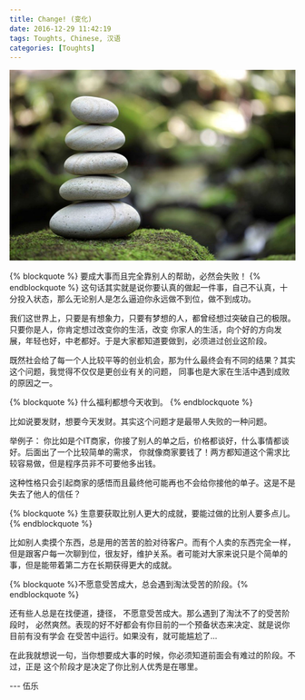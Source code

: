 ```yaml
---
title: Change! (变化)
date: 2016-12-29 11:42:19
tags: Toughts, Chinese, 汉语
categories: [Toughts]
---
```


![](/images/zen-rock.jpg)

{% blockquote %}
要成大事而且完全靠别人的帮助，必然会失败！
{% endblockquote %}
这句话其实就是说你要认真的做起一件事，自己不认真，十分投入状态，那么无论别人是怎么逼迫你永远做不到位，做不到成功。

我们这世界上，只要是有想象力，只要有梦想的人，都曾经想过突破自己的极限。只要你是人，你肯定想过改变你的生活，改变
你家人的生活，向个好的方向发展，年轻也好，中老都好。于是大家都知道要做到，必须进过创业这阶段。

既然社会给了每一个人比较平等的创业机会，那为什么最终会有不同的结果？其实这个问题，我觉得不仅仅是更创业有关的问题，
同事也是大家在生活中遇到成败的原因之一。

{% blockquote %}
什么福利都想今天收到。
{% endblockquote %}

比如说要发财，想要今天发财。其实这个问题才是最带人失败的一种问题。

举例子：
        你比如是个IT商家，你接了别人的单之后，价格都谈好，什么事情都谈好。后面出了一个比较简单的需求，
        你就像商家要钱了！两方都知道这个需求比较容易做，但是程序员非不可要他多出钱。

这种性格只会引起商家的感悟而且最终他可能再也不会给你接他的单子。这是不是失去了他人的信任？

{% blockquote %}
生意要获取比别人更大的成就，要能过做的比别人要多点儿。
{% endblockquote %}

比如别人卖摸个东西，总是用的苦苦的脸对待客户。而有个人卖的东西完全一样，
但是跟客户每一次聊到位，很友好，维护关系。者可能对大家来说只是个简单的
事，但是能带着第二方在长期获得更大的成就。

{% blockquote %}不愿意受苦成大，总会遇到淘汰受苦的阶段。{% endblockquote %}

还有些人总是在找便道，捷径， 不愿意受苦成大。那么遇到了淘汰不了的受苦阶段时，
必然爽然。表现的好不好都会有你目前的一个预备状态来决定、就是说你目前有没有学会
在受苦中运行。如果没有，就可能尴尬了... 

在此我就想说一句，当你想要成大事的时候，你必须知道前面会有难过的阶段。不过，正是
这个阶段才是决定了你比别人优秀是在哪里。

--- 伍乐



